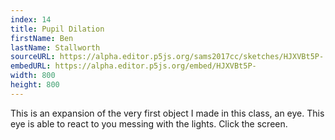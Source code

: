```yaml
---
index: 14
title: Pupil Dilation
firstName: Ben
lastName: Stallworth
sourceURL: https://alpha.editor.p5js.org/sams2017cc/sketches/HJXVBt5P-
embedURL: https://alpha.editor.p5js.org/embed/HJXVBt5P-
width: 800
height: 800
---
```


This is an expansion of the very first object I made in this class, an eye.
This eye is able to react to you messing with the lights. Click the screen.
